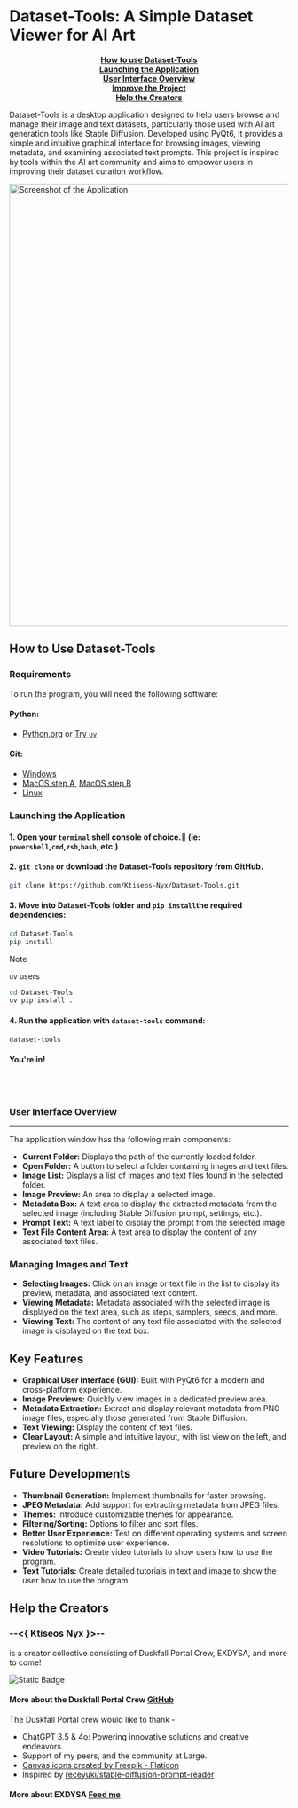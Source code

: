 # Dataset-Tools: A Simple Dataset Viewer for AI Art

<div style="text-align: center">

[__How to use Dataset-Tools__](#how-to-use-dataset-tools)<br>
[__Launching the Application__](#launching-the-application)<br>
[__User Interface Overview__](#user-interface-overview)<br>
[__Improve the Project__](CONTRIBUTING.md)<br>
[__Help the Creators__](#help-the-creators)<br>

</div>

Dataset-Tools is a desktop application designed to help users browse and manage their image and text datasets, particularly those used with AI art generation tools like Stable Diffusion. Developed using PyQt6, it provides a simple and intuitive graphical interface for browsing images, viewing metadata, and examining associated text prompts. This project is inspired by tools within the AI art community and aims to empower users in improving their dataset curation workflow.

<img width="797" alt="Screenshot of the Application" src="https://github.com/user-attachments/assets/7e14c542-482d-42f4-a9ae-4305c9e2c383" />





## How to Use Dataset-Tools

### Requirements

To run the program, you will need the following software:

#### Python:
- [Python.org](https://www.python.org/downloads/) or [Try `uv`](https://github.com/astral-sh/uv?tab=readme-ov-file#installation)

####  Git:
- [Windows](https://gitforwindows.org/)
- [MacOS step A](https://brew.sh/), [MacOS step B](https://git-scm.com/downloads/mac)
- [Linux](https://git-scm.com/downloads/linux)

### Launching the Application

#### 1. Open your ``terminal`` shell console of choice.🐣  (ie:  ```powershell```,```cmd```,```zsh```,```bash```, etc.)

#### 2. ``git clone`` or download the Dataset-Tools repository from GitHub.

```sh
git clone https://github.com/Ktiseos-Nyx/Dataset-Tools.git
```

#### 3. Move into Dataset-Tools folder and `pip install`the required dependencies:

```sh
cd Dataset-Tools
pip install .
```

> [!NOTE]
> `uv` users
> ```sh
> cd Dataset-Tools
> uv pip install .
> ```

#### 4. Run the application with `dataset-tools` command:

```sh
dataset-tools
```

#### You're in!

<br>
<br>

### User Interface Overview
<hr>

The application window has the following main components:

*   **Current Folder:** Displays the path of the currently loaded folder.
*   **Open Folder:** A button to select a folder containing images and text files.
*   **Image List:** Displays a list of images and text files found in the selected folder.
*   **Image Preview:** An area to display a selected image.
*   **Metadata Box:** A text area to display the extracted metadata from the selected image (including Stable Diffusion prompt, settings, etc.).
*   **Prompt Text:** A text label to display the prompt from the selected image.
*   **Text File Content Area:** A text area to display the content of any associated text files.

### Managing Images and Text

*   **Selecting Images:** Click on an image or text file in the list to display its preview, metadata, and associated text content.
*   **Viewing Metadata:** Metadata associated with the selected image is displayed on the text area, such as steps, samplers, seeds, and more.
*   **Viewing Text:** The content of any text file associated with the selected image is displayed on the text box.

## Key Features

*   **Graphical User Interface (GUI):** Built with PyQt6 for a modern and cross-platform experience.
*   **Image Previews:** Quickly view images in a dedicated preview area.
*   **Metadata Extraction:** Extract and display relevant metadata from PNG image files, especially those generated from Stable Diffusion.
*   **Text Viewing:** Display the content of text files.
*   **Clear Layout:** A simple and intuitive layout, with list view on the left, and preview on the right.

## Future Developments

*   **Thumbnail Generation:** Implement thumbnails for faster browsing.
*   **JPEG Metadata:** Add support for extracting metadata from JPEG files.
*   **Themes:** Introduce customizable themes for appearance.
*   **Filtering/Sorting:** Options to filter and sort files.
*   **Better User Experience:** Test on different operating systems and screen resolutions to optimize user experience.
*   **Video Tutorials:** Create video tutorials to show users how to use the program.
*   **Text Tutorials:** Create detailed tutorials in text and image to show the user how to use the program.

## Help the Creators

### --**__<{ Ktiseos Nyx }>__**--

 <!-- ![Static Badge](https://img.shields.io/badge/%20Discord%20_%20_%20_%20_%20_%7C-_?style=flat-square&labelColor=rgb(65%2C69%2C191)&color=rgb(65%2C69%2C191)&link=https%3A%2F%2Fdiscord.gg%2F5t2kYxt7An)
# https://img.shields.io/badge/%20Discord%20_%20_%20_%20_%20_%7C-_?style=flat-square&labelColor=rgb(65%2C69%2C191)&color=rgb(65%2C69%2C191)&link=https%3A%2F%2Fdiscord.gg%2F5t2kYxt7An -->


is a creator collective consisting of Duskfall Portal Crew, EXDYSA, and more to come!

<img alt="Static Badge" src="https://img.shields.io/badge/%20Discord%20_%20_%20_%20_%20_%7C-_?style=flat-square&labelColor=rgb(65%2C69%2C191)&color=rgb(65%2C69%2C191)&link=https%3A%2F%2Fdiscord.gg%2F5t2kYxt7An">

#### More about the Duskfall Portal Crew [GitHub](https://github.com/duskfallcrew)

The Duskfall Portal crew would like to thank -

*   ChatGPT 3.5 & 4o: Powering innovative solutions and creative endeavors.
*   Support of my peers, and the community at Large.
*   [Canvas icons created by Freepik - Flaticon](https://www.flaticon.com/free-icons/canvas)
*   Inspired by [receyuki/stable-diffusion-prompt-reader](https://github.com/receyuki/stable-diffusion-prompt-reader)

#### More about EXDYSA [Feed me](https://ko-fi.com/exdysa)